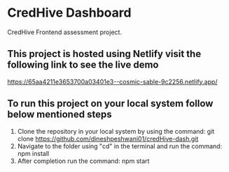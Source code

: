 # CredHive Dashboard
CredHive Frontend assessment project. 

## This project is hosted using Netlify visit the following link to see the live demo
https://65aa4211e3653700a03401e3--cosmic-sable-9c2256.netlify.app/

## To run this project on your local system follow below mentioned steps

1. Clone the repository in your local system by using the command: git clone https://github.com/dineshpeshwani01/credHive-dash.git
2. Navigate to the folder using "cd" in the terminal and run the command: npm install
3. After completion run the command: npm start
